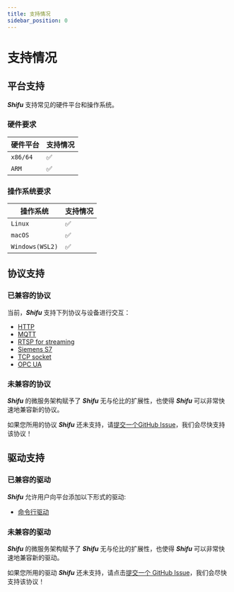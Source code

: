 ```yaml
---
title: 支持情况
sidebar_position: 0
---
```


# 支持情况

## 平台支持

***Shifu*** 支持常见的硬件平台和操作系统。

### 硬件要求

| 硬件平台 | 支持情况 |
| --- | --- |
| `x86/64` | :white_check_mark: |
| `ARM` | :white_check_mark: |

### 操作系统要求

| 操作系统 | 支持情况 |
| --- | --- |
| `Linux` | :white_check_mark: |
| `macOS` | :white_check_mark: |
| `Windows(WSL2)` | :white_check_mark: |


## 协议支持

### 已兼容的协议

当前，***Shifu*** 支持下列协议与设备进行交互：

- [HTTP](https://github.com/Edgenesis/shifu/tree/main/examples/httpDeviceShifu)
- [MQTT](https://github.com/Edgenesis/shifu/tree/main/examples/mqttDeviceShifu)
- [RTSP for streaming](https://github.com/Edgenesis/shifu/tree/main/examples/rtspDeviceShifu)
- [Siemens S7](https://github.com/Edgenesis/shifu/tree/main/examples/siemensPLCDeviceShifu)
- [TCP socket](https://github.com/Edgenesis/shifu/tree/main/examples/socketDeviceShifu)
- [OPC UA](https://github.com/Edgenesis/shifu/tree/main/examples/opcuaDeviceShifu)

### 未兼容的协议

***Shifu*** 的微服务架构赋予了 ***Shifu*** 无与伦比的扩展性，也使得 ***Shifu*** 可以非常快速地兼容新的协议。

如果您所用的协议 ***Shifu*** 还未支持，请[提交一个GitHub Issue](https://github.com/Edgenesis/shifu/issues/new)，我们会尽快支持该协议！

## 驱动支持

### 已兼容的驱动

***Shifu*** 允许用户向平台添加以下形式的驱动:

- [命令行驱动](i18n\zh-Hans\docusaurus-plugin-content-docs\current\references\advanced-features\customized\data-handler.md)

### 未兼容的驱动

***Shifu*** 的微服务架构赋予了 ***Shifu*** 无与伦比的扩展性，也使得 ***Shifu*** 可以非常快速地兼容新的驱动。

如果您所用的驱动 ***Shifu*** 还未支持，请点击[提交一个 GitHub Issue](https://github.com/Edgenesis/shifu/issue/new)，我们会尽快支持该协议！
